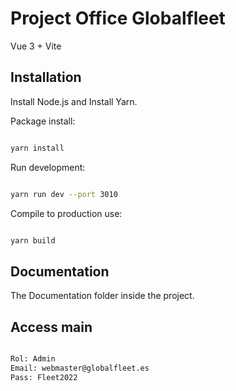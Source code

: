 # Project Office Globalfleet

Vue 3 + Vite

## Installation

Install Node.js and Install Yarn.

Package install:

```sh 

yarn install

```

Run development:

```sh 

yarn run dev --port 3010

```

Compile to production use:

```sh 

yarn build

```

## Documentation

The Documentation folder inside the project.


## Access main

```sh 

Rol: Admin
Email: webmaster@globalfleet.es
Pass: Fleet2022

```